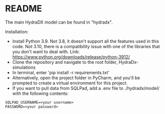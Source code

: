 # README

The main HydraDX model can be found in "hydradx".

Installation: 
* Install Python 3.9. Not 3.8, it doesn't support all the features used in this code. Not 3.10, there is a compatibility issue with one of the libraries that you don't want to deal with. Link: https://www.python.org/downloads/release/python-3912/
* Clone the repository and navigate to the root folder, HydraDx-simulations
* In terminal, enter 'pip install -r requirements.txt'
* Alternatively, open the project folder in PyCharm, and you'll be prompted to create a virtual environment for this project. 
* If you want to pull data from SQLPad, add a .env file to ./hydradx/model/ with the following contents:
```
SQLPAD_USERNAME=<your username>
PASSWORD=<your password>
```
